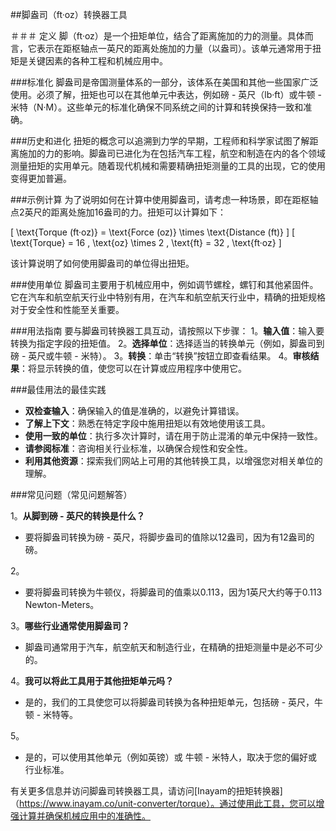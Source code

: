 ##脚盎司（ft·oz）转换器工具

＃＃＃ 定义
脚（ft·oz）是一个扭矩单位，结合了距离施加的力的测量。具体而言，它表示在距枢轴点一英尺的距离处施加的力量（以盎司）。该单元通常用于扭矩是关键因素的各种工程和机械应用中。

###标准化
脚盎司是帝国测量体系的一部分，该体系在美国和其他一些国家广泛使用。必须了解，扭矩也可以在其他单元中表达，例如磅 - 英尺（lb·ft）或牛顿 - 米特（N·M）。这些单元的标准化确保不同系统之间的计算和转换保持一致和准确。

###历史和进化
扭矩的概念可以追溯到力学的早期，工程师和科学家试图了解距离施加的力的影响。脚盎司已进化为在包括汽车工程，航空和制造在内的各个领域测量扭矩的实用单元。随着现代机械和需要精确扭矩测量的工具的出现，它的使用变得更加普遍。

###示例计算
为了说明如何在计算中使用脚盎司，请考虑一种场景，即在距枢轴点2英尺的距离处施加16盎司的力。扭矩可以计算如下：

\[ \text{Torque (ft·oz)} = \text{Force (oz)} \times \text{Distance (ft)} \]
\[ \text{Torque} = 16 \, \text{oz} \times 2 \, \text{ft} = 32 \, \text{ft·oz} \]

该计算说明了如何使用脚盎司的单位得出扭矩。

###使用单位
脚盎司主要用于机械应用中，例如调节螺栓，螺钉和其他紧固件。它在汽车和航空航天行业中特别有用，在汽车和航空航天行业中，精确的扭矩规格对于安全性和性能至关重要。

###用法指南
要与脚盎司转换器工具互动，请按照以下步骤：
1。**输入值**：输入要转换为指定字段的扭矩值。
2。**选择单位**：选择适当的转换单元（例如，脚盎司到磅 - 英尺或牛顿 - 米特）。
3。**转换**：单击“转换”按钮立即查看结果。
4。**审核结果**：将显示转换的值，使您可以在计算或应用程序中使用它。

###最佳用法的最佳实践
-  **双检查输入**：确保输入的值是准确的，以避免计算错误。
-  **了解上下文**：熟悉在特定字段中施用扭矩以有效地使用该工具。
-  **使用一致的单位**：执行多次计算时，请在用于防止混淆的单元中保持一致性。
-  **请参阅标准**：咨询相关行业标准，以确保合规性和安全性。
-  **利用其他资源**：探索我们网站上可用的其他转换工具，以增强您对相关单位的理解。

###常见问题（常见问题解答）

1。**从脚到磅 - 英尺的转换是什么？**
- 要将脚盎司转换为磅 - 英尺，将脚步盎司的值除以12盎司，因为有12盎司的磅。

2。
- 要将脚盎司转换为牛顿仪，将脚盎司的值乘以0.113，因为1英尺大约等于0.113 Newton-Meters。

3。**哪些行业通常使用脚盎司？**
- 脚盎司通常用于汽车，航空航天和制造行业，在精确的扭矩测量中是必不可少的。

4。**我可以将此工具用于其他扭矩单元吗？**
- 是的，我们的工具使您可以将脚盎司转换为各种扭矩单元，包括磅 - 英尺，牛顿 - 米特等。

5。
- 是的，可以使用其他单元（例如英镑）或 牛顿 - 米特人，取决于您的偏好或行业标准。

有关更多信息并访问脚盎司转换器工具，请访问[Inayam的扭矩转换器]（https://www.inayam.co/unit-converter/torque）。通过使用此工具，您可以增强计算并确保机械应用中的准确性。
